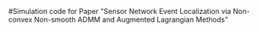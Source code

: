 #Simulation code for Paper "Sensor Network Event Localization via Non-convex Non-smooth ADMM and Augmented Lagrangian Methods"
